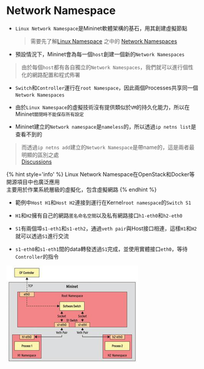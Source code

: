 # Network Namespace

<!--sec data-title="Mininet虛擬化的核心機制是？" data-id="1" data-nopdf="true" data-collapse=false ces-->

- `Linux Network Namespace`是Mininet軟體架構的基石，用其創建虛擬節點
  > 需要先了解[Linux Namespace](https://zhenkunhe.github.io/Gitbook/Linux/md/Namespace/%E7%B0%A1%E4%BB%8B.html) 之中的  [Network Namespaces](https://zhenkunhe.github.io/Gitbook/Linux/md/Namespace/Network%20namespaces/%E4%BB%80%E9%BA%BC%E6%98%AFNetwork%20Namespace.html)


- 預設情況下，Mininet會為每一個`host`創建一個新的`Network Namespaces`
> 由於每個`host`都有各自獨立的`Network Namespaces`，我們就可以進行個性化的網路配置和程式佈署

- `Switch`和`Controller`運行在`root Namespace`，因此兩個Processes共享同一個`Network Namespaces`

- 由於`Linux Namespace`的虛擬技術沒有提供類似於`VM`的持久化能力，所以在Mininet`關閉時不能保存所有設定`

- Mininet建立的`Network namespace`是`nameless`的，所以透過`ip netns list`是查看不到的
> 而透過`ip netns add`建立的`Network Namespace`是帶name的，這是兩者最明顯的區別之處  
> [Discussions](https://mailman.stanford.edu/pipermail/mininet-discuss/2014-January/003796.html)

{% hint style='info' %}
Linux Network Namespace在OpenStack和Docker等開源項目中也廣泛應用    
主要用於作業系統層級的虛擬化，包含虛擬網路
{% endhint %}

<!--endsec-->


<!--sec data-title="解釋一下，上一個的範例與namespace的關聯" data-id="2" data-nopdf="true" data-collapse=false ces-->

- 範例中`Host H1`和`Host H2`連接到運行在Kernel`root namespace`的`Switch S1`

- `H1`和`H2`擁有自己的網路`匿名命名空間`以及私有網路接口`h1-eth0`和`h2-eth0`

- `S1`有兩個埠`s1-eth1`和`s1-eth2`，通過`veth pair`與Host接口相連，這樣`H1`和`H2`就可以透過`S1`進行交流

- `s1-eth0`和`s1-eth1`間的data轉發透過`S1`完成，並使用實體接口`eth0`，等待`Controller`的指令

![Example1](../image/Example1.jpeg)

<!--endsec-->
